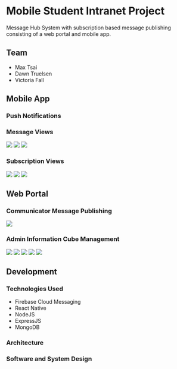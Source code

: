# Mobile Student Intranet Project
Message Hub System with subscription based message publishing consisting of a web portal and mobile app.

## Team
* Max Tsai
* Dawn Truelsen
* Victoria Fall

## Mobile App

### Push Notifications

### Message Views

![](images/messages.png)
![](images/detail_messages.png)
![](images/channel_messages.png)

### Subscription Views

![](images/subs.png)
![](images/subs_expanded.png)
![](images/my_subs.png)

## Web Portal

### Communicator Message Publishing

![](images/send_msg.png)

### Admin Information Cube Management

![](images/menu.png)
![](images/add_area.png)
![](images/add_subject.png)
![](images/manage_areas.png)
![](images/manage_subjects.png)

## Development

### Technologies Used
* Firebase Cloud Messaging
* React Native
* NodeJS
* ExpressJS
* MongoDB

### Architecture

### Software and System Design
